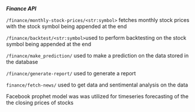 ***Finance API***

`/finance/monthly-stock-prices/<str:symbol>` fetches monthly stock prices with the stock symbol being appended at the end


`/finance/backtest/<str:symbol>`used to perform backtesting on the stock symbol being appended at the end


`/finance/make_prediction/` used to make a prediction on the data stored in the database


`/finance/generate-report/` used to generate a report


`finance/fetch-news/` used to get data and sentimental analysis on the data


Facebook prophet model was was utilized for timeseries forecasting of the the closing prices of stocks 